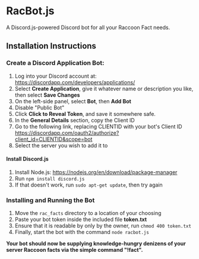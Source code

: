 # RacBot.js

A Discord.js-powered Discord bot for all your Raccoon Fact needs.

## Installation Instructions

### Create a Discord Application Bot:
1. Log into your Discord account at:
https://discordapp.com/developers/applications/
2. Select **Create Application**, give it whatever name or description you like, then select **Save Changes**
3. On the left-side panel, select **Bot**, then **Add Bot**
4. Disable "Public Bot"
5. Click **Click to Reveal Token**, and save it somewhere safe.
6. In the **General Details** section, copy the Client ID
7. Go to the following link, replacing CLIENTID with your bot's Client ID
https://discordapp.com/oauth2/authorize?client_id=CLIENTID&scope=bot
8. Select the server you wish to add it to


#### Install Discord.js
1. Install Node.js:
https://nodejs.org/en/download/package-manager
2. Run  ``npm install discord.js``
2. If that doesn't work, run ``sudo apt-get update``, then try again


### Installing and Running the Bot
1. Move the ``rac_facts`` directory to a location of your choosing
2. Paste your bot token inside the included file **token.txt**
  1. Ensure that it is readable by only by the owner, run ``chmod 400 token.txt``
3. Finally, start the bot with the command ``node racbot.js``

**Your bot should now be supplying knowledge-hungry denizens of your server Raccoon facts via the simple command "!fact".**
